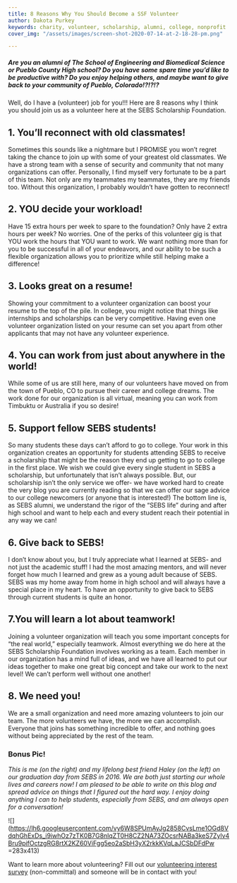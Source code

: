 ```yaml
---
title: 8 Reasons Why You Should Become a SSF Volunteer
author: Dakota Purkey
keywords: charity, volunteer, scholarship, alumni, college, nonprofit
cover_img: "/assets/images/screen-shot-2020-07-14-at-2-18-28-pm.png"

---
```

##### Are you an alumni of The School of Engineering and Biomedical Science or Pueblo County High school? Do you have some spare time you’d like to be productive with? Do you enjoy helping others, and maybe want to give back to your community of Pueblo, Colorado!?!?!?

Well, do I have a (volunteer) job for you!!! Here are 8 reasons why I think you should join us as a volunteer here at the SEBS Scholarship Foundation.

## 1. You’ll reconnect with old classmates!

Sometimes this sounds like a nightmare but I PROMISE you won’t regret taking the chance to join up with some of your greatest old classmates. We have a strong team with a sense of security and community that not many organizations can offer. Personally, I find myself very fortunate to be a part of this team. Not only are my teammates my teammates, they are my friends too. Without this organization, I probably wouldn’t have gotten to reconnect!

## 2. YOU decide your workload!

Have 15 extra hours per week to spare to the foundation? Only have 2 extra hours per week? No worries. One of the perks of this volunteer gig is that YOU work the hours that YOU want to work. We want nothing more than for you to be successful in all of your endeavors, and our ability to be such a flexible organization allows you to prioritize while still helping make a difference!

## 3. Looks great on a resume!

Showing your commitment to a volunteer organization can boost your resume to the top of the pile. In college, you might notice that things like internships and scholarships can be very competitive. Having even one volunteer organization listed on your resume can set you apart from other applicants that may not have any volunteer experience.

## 4. You can work from just about anywhere in the world!

While some of us are still here, many of our volunteers have moved on from the town of Pueblo, CO to pursue their career and college dreams. The work done for our organization is all virtual, meaning you can work from Timbuktu or Australia if you so desire!

## 5. Support fellow SEBS students!

So many students these days can’t afford to go to college. Your work in this organization creates an opportunity for students attending SEBS to receive a scholarship that might be the reason they end up getting to go to college in the first place. We wish we could give every single student in SEBS a scholarship, but unfortunately that isn’t always possible. But, our scholarship isn’t the only service we offer- we have worked hard to create the very blog you are currently reading so that we can offer our sage advice to our college newcomers (or anyone that is interested!) The bottom line is, as SEBS alumni, we understand the rigor of the “SEBS life” during and after high school and want to help each and every student reach their potential in any way we can!

## 6. Give back to SEBS!

I don’t know about you, but I truly appreciate what I learned at SEBS- and not just the academic stuff! I had the most amazing mentors, and will never forget how much I learned and grew as a young adult because of SEBS. SEBS was my home away from home in high school and will always have a special place in my heart. To have an opportunity to give back to SEBS through current students is quite an honor.

## 7.You will learn a lot about teamwork!

Joining a volunteer organization will teach you some important concepts for “the real world,” especially teamwork. Almost everything we do here at the SEBS Scholarship Foundation involves working as a team. Each member in our organization has a mind full of ideas, and we have all learned to put our ideas together to make one great big concept and take our work to the next level! We can’t perform well without one another!

## 8. We need you!

We are a small organization and need more amazing volunteers to join our team. The more volunteers we have, the more we can accomplish. Everyone that joins has something incredible to offer, and nothing goes without being appreciated by the rest of the team.

### Bonus Pic!

_This is me (on the right) and my lifelong best friend Haley (on the left) on our graduation day from SEBS in 2016. We are both just starting our whole lives and careers now! I am pleased to be able to write on this blog and spread advice on things that I figured out the hard way. I enjoy doing anything I can to help students, especially from SEBS, and am always open for a conversation!_

![](https://lh6.googleusercontent.com/vy6W8SPUmAyJg2858CvsLme1OGd8VdqhGhExDs_i9iwhOz7zTK0B7G8nlqZT0H8CZ2NA73ZOcsrNABa3keS7Zylv4Bru9pifOctzgRG8rtX2KZ60ViFgg5eo2aSbH3yX2rkkKVqLaJCSbDFdPw =283x413)

Want to learn more about volunteering? Fill out our [volunteering interest survey](https://forms.gle/S5Jj9pZgAd44eBHR9 "volunteering interest survey") (non-committal) and someone will be in contact with you!